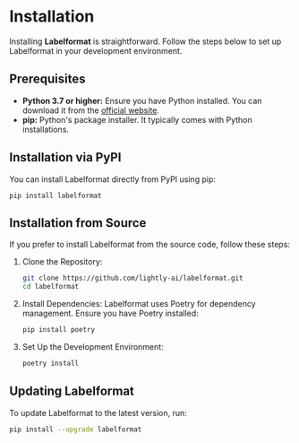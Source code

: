 # Installation

Installing **Labelformat** is straightforward. Follow the steps below to set up Labelformat in your development environment.

## Prerequisites

- **Python 3.7 or higher:** Ensure you have Python installed. You can download it from the [official website](https://www.python.org/downloads/).
- **pip:** Python's package installer. It typically comes with Python installations.

## Installation via PyPI

You can install Labelformat directly from PyPI using pip:

```shell
pip install labelformat
```

## Installation from Source

If you prefer to install Labelformat from the source code, follow these steps:

1. Clone the Repository:
   ```bash
   git clone https://github.com/lightly-ai/labelformat.git
   cd labelformat
   ```
2. Install Dependencies:
   Labelformat uses Poetry for dependency management. Ensure you have Poetry installed:
   ```bash
   pip install poetry
   ```
3. Set Up the Development Environment:
   ```bash
   poetry install
   ```

## Updating Labelformat

To update Labelformat to the latest version, run:
```bash
pip install --upgrade labelformat
```
  
